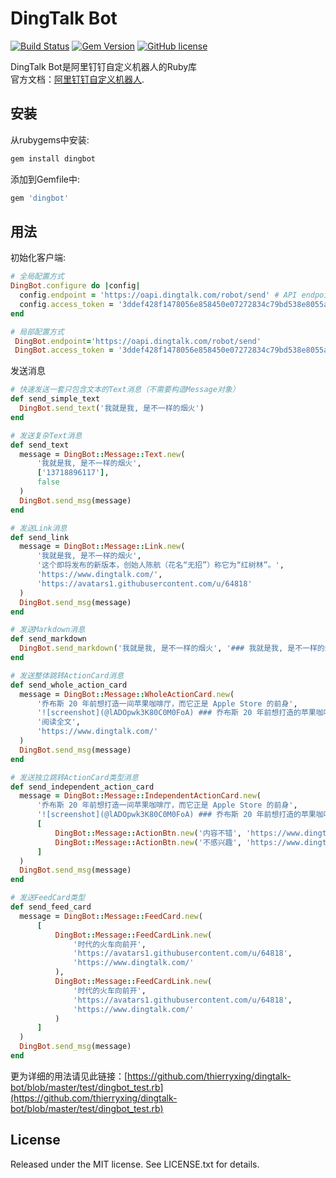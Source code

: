 # DingTalk Bot
[![Build Status](https://travis-ci.org/thierryxing/dingtalk-bot.svg?branch=master)](https://travis-ci.org/thierryxing/dingtalk-bot)
[![Gem Version](https://badge.fury.io/rb/dingbot.svg)](https://rubygems.org/gems/dingbot)
[![GitHub license](https://img.shields.io/badge/license-MIT-blue.svg)](https://raw.githubusercontent.com/thierryxing/dingtalk-bot/master/LICENSE.txt)

DingTalk Bot是阿里钉钉自定义机器人的Ruby库  
官方文档：[阿里钉钉自定义机器人](https://open-doc.dingtalk.com/docs/doc.htm?spm=a219a.7629140.0.0.karFPe&treeId=257&articleId=105735&docType=1). 


## 安装
从rubygems中安装:

```sh
gem install dingbot
```

添加到Gemfile中:

```ruby
gem 'dingbot'
```

## 用法

初始化客户端:

```ruby
# 全局配置方式
DingBot.configure do |config|
  config.endpoint = 'https://oapi.dingtalk.com/robot/send' # API endpoint URL, default: ENV['DINGTALK_API_ENDPOINT'] or https://oapi.dingtalk.com/robot/send
  config.access_token = '3ddef428f1478056e858450e07272834c79bd538e8055a04e989573c469xxxx' # access token, default: ENV['DINGTALK_ACCESS_TOKEN']
end

# 局部配置方式
 DingBot.endpoint='https://oapi.dingtalk.com/robot/send'
 DingBot.access_token = '3ddef428f1478056e858450e07272834c79bd538e8055a04e989573c469xxxx'
```

发送消息
```ruby
# 快速发送一套只包含文本的Text消息（不需要构造Message对象）
def send_simple_text
  DingBot.send_text('我就是我, 是不一样的烟火')
end

# 发送复杂Text消息
def send_text
  message = DingBot::Message::Text.new(
      '我就是我, 是不一样的烟火',
      ['13718896117'],
      false
  )
  DingBot.send_msg(message)
end

# 发送Link消息
def send_link
  message = DingBot::Message::Link.new(
      '我就是我, 是不一样的烟火',
      '这个即将发布的新版本，创始人陈航（花名“无招”）称它为“红树林”。',
      'https://www.dingtalk.com/',
      'https://avatars1.githubusercontent.com/u/64818'
  )
  DingBot.send_msg(message)
end

# 发送Markdown消息
def send_markdown
  DingBot.send_markdown('我就是我, 是不一样的烟火', '### 我就是我, 是不一样的烟火')
end

# 发送整体跳转ActionCard消息
def send_whole_action_card
  message = DingBot::Message::WholeActionCard.new(
      '乔布斯 20 年前想打造一间苹果咖啡厅，而它正是 Apple Store 的前身',
      '![screenshot](@lADOpwk3K80C0M0FoA) ### 乔布斯 20 年前想打造的苹果咖啡厅',
      '阅读全文',
      'https://www.dingtalk.com/'
  )
  DingBot.send_msg(message)
end

# 发送独立跳转ActionCard类型消息
def send_independent_action_card
  message = DingBot::Message::IndependentActionCard.new(
      '乔布斯 20 年前想打造一间苹果咖啡厅，而它正是 Apple Store 的前身',
      '![screenshot](@lADOpwk3K80C0M0FoA) ### 乔布斯 20 年前想打造的苹果咖啡厅',
      [
          DingBot::Message::ActionBtn.new('内容不错', 'https://www.dingtalk.com/'),
          DingBot::Message::ActionBtn.new('不感兴趣', 'https://www.dingtalk.com/')
      ]
  )
  DingBot.send_msg(message)
end

# 发送FeedCard类型
def send_feed_card
  message = DingBot::Message::FeedCard.new(
      [
          DingBot::Message::FeedCardLink.new(
              '时代的火车向前开',
              'https://avatars1.githubusercontent.com/u/64818',
              'https://www.dingtalk.com/'
          ),
          DingBot::Message::FeedCardLink.new(
              '时代的火车向前开',
              'https://avatars1.githubusercontent.com/u/64818',
              'https://www.dingtalk.com/'
          )
      ]
  )
  DingBot.send_msg(message)
end                            
```
更为详细的用法请见此链接：[https://github.com/thierryxing/dingtalk-bot/blob/master/test/dingbot_test.rb](https://github.com/thierryxing/dingtalk-bot/blob/master/test/dingbot_test.rb)

## License
Released under the MIT license. See LICENSE.txt for details.